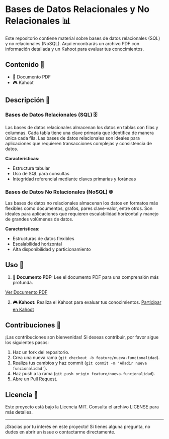 # Bases de Datos Relacionales y No Relacionales 📊

Este repositorio contiene material sobre bases de datos relacionales (SQL) y no relacionales (NoSQL). 
Aquí encontrarás un archivo PDF con información detallada y un Kahoot para evaluar tus conocimientos.

## Contenido 📂

- 📄 Documento PDF
- 🎮 Kahoot

## Descripción 📝

### Bases de Datos Relacionales (SQL) 🗄️

Las bases de datos relacionales almacenan los datos en tablas con filas y columnas. Cada tabla tiene una clave primaria que identifica de manera única cada fila. 
Las bases de datos relacionales son ideales para aplicaciones que requieren transacciones complejas y consistencia de datos.

**Características:**
- Estructura tabular
- Uso de SQL para consultas
- Integridad referencial mediante claves primarias y foráneas

### Bases de Datos No Relacionales (NoSQL) 🌐

Las bases de datos no relacionales almacenan los datos en formatos más flexibles como documentos, grafos, pares clave-valor, entre otros. 
Son ideales para aplicaciones que requieren escalabilidad horizontal y manejo de grandes volúmenes de datos.

**Características:**
- Estructuras de datos flexibles
- Escalabilidad horizontal
- Alta disponibilidad y particionamiento

## Uso 🚀

1. **📄 Documento PDF:** Lee el documento PDF para una comprensión más profunda.

 [Ver Documento PDF](https://github.com/monicaSernaS/BB_DD_Relacionales_No_Relacionales/blob/main/pildora_BBDD_R_NOR.pdf)  

2. **🎮 Kahoot:** Realiza el Kahoot para evaluar tus conocimientos.
[Participar en Kahoot](https://kahoot.it/?pin=440089&refer_method=link)

## Contribuciones 🤝

¡Las contribuciones son bienvenidas! Si deseas contribuir, por favor sigue los siguientes pasos:

1. Haz un fork del repositorio.
2. Crea una nueva rama (`git checkout -b feature/nueva-funcionalidad`).
3. Realiza tus cambios y haz commit (`git commit -m 'Añadir nueva funcionalidad'`).
4. Haz push a la rama (`git push origin feature/nueva-funcionalidad`).
5. Abre un Pull Request.

## Licencia 📜

Este proyecto está bajo la Licencia MIT. Consulta el archivo LICENSE para más detalles.

---

¡Gracias por tu interés en este proyecto! Si tienes alguna pregunta, no dudes en abrir un issue o contactarme directamente.
